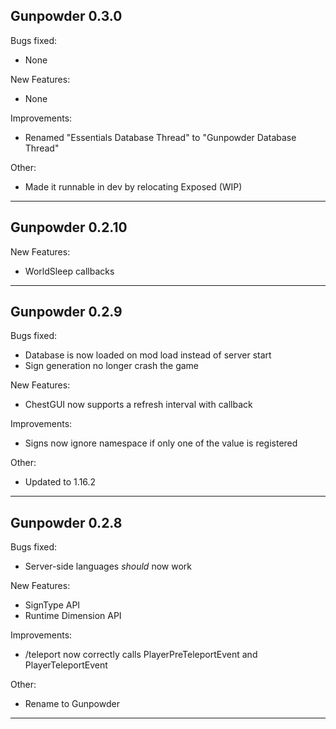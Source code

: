 ## Gunpowder 0.3.0

Bugs fixed:

- None

New Features:

- None

Improvements:

- Renamed "Essentials Database Thread" to "Gunpowder Database Thread"

Other:

- Made it runnable in dev by relocating Exposed (WIP)

---

## Gunpowder 0.2.10

New Features:

- WorldSleep callbacks

---

## Gunpowder 0.2.9

Bugs fixed:

- Database is now loaded on mod load instead of server start
- Sign generation no longer crash the game

New Features:

- ChestGUI now supports a refresh interval with callback

Improvements:

- Signs now ignore namespace if only one of the value is registered

Other:

- Updated to 1.16.2

---

## Gunpowder 0.2.8

Bugs fixed:

- Server-side languages *should* now work

New Features:

- SignType API
- Runtime Dimension API

Improvements:

- /teleport now correctly calls PlayerPreTeleportEvent and PlayerTeleportEvent

Other:

- Rename to Gunpowder

---
